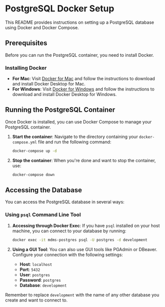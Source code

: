# PostgreSQL Docker Setup

This README provides instructions on setting up a PostgreSQL database using Docker and Docker Compose.

## Prerequisites

Before you can run the PostgreSQL container, you need to install Docker.

### Installing Docker

- **For Mac**: Visit [Docker for Mac](https://docs.docker.com/desktop/mac/install/) and follow the instructions to download and install Docker Desktop for Mac.
- **For Windows**: Visit [Docker for Windows](https://docs.docker.com/desktop/windows/install/) and follow the instructions to download and install Docker Desktop for Windows.

## Running the PostgreSQL Container

Once Docker is installed, you can use Docker Compose to manage your PostgreSQL container.

1. **Start the container**:
   Navigate to the directory containing your `docker-compose.yml` file and run the following command:

   ```bash
   docker-compose up -d
   ```

2. **Stop the container**:
   When you're done and want to stop the container, use:
   ```bash
   docker-compose down
   ```

## Accessing the Database

You can access the PostgreSQL database in several ways:

### Using `psql` Command Line Tool

1. **Accessing through Docker Exec**:
   If you have `psql` installed on your host machine, you can connect to your database by running:

   ```bash
   docker exec -it mdms-postgres psql -U postgres -d development
   ```

2. **Using a GUI Tool**:
   You can also use GUI tools like PGAdmin or DBeaver. Configure your connection with the following settings:
   - **Host**: `localhost`
   - **Port**: `5432`
   - **User**: `postgres`
   - **Password**: `postgres`
   - **Database**: `development`

Remember to replace `development` with the name of any other database you create and want to connect to.
